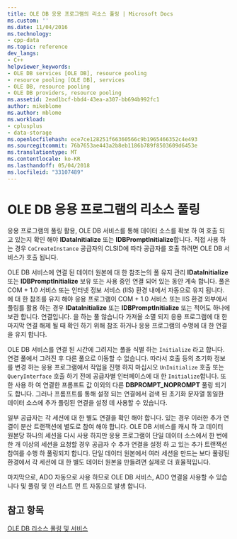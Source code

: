 ```yaml
---
title: OLE DB 응용 프로그램의 리소스 풀링 | Microsoft Docs
ms.custom: ''
ms.date: 11/04/2016
ms.technology:
- cpp-data
ms.topic: reference
dev_langs:
- C++
helpviewer_keywords:
- OLE DB services [OLE DB], resource pooling
- resource pooling [OLE DB], services
- OLE DB, resource pooling
- OLE DB providers, resource pooling
ms.assetid: 2ead1bcf-bbd4-43ea-a307-bb694b992fc1
author: mikeblome
ms.author: mblome
ms.workload:
- cplusplus
- data-storage
ms.openlocfilehash: ece7ce128251f66360566c9b1965466352c4e493
ms.sourcegitcommit: 76b7653ae443a2b8eb1186b789f8503609d6453e
ms.translationtype: MT
ms.contentlocale: ko-KR
ms.lasthandoff: 05/04/2018
ms.locfileid: "33107489"
---
```

# <a name="resource-pooling-in-your-ole-db-application"></a>OLE DB 응용 프로그램의 리소스 풀링
응용 프로그램의 풀링 활용, OLE DB 서비스를 통해 데이터 소스를 확보 하 여 호출 되 고 있는지 확인 해야 **IDataInitialize** 또는 **IDBPromptInitialize**합니다. 직접 사용 하는 경우 `CoCreateInstance` 공급자의 CLSID에 따라 공급자를 호출 하려면 OLE DB 서비스가 호출 됩니다.  
  
 OLE DB 서비스에 연결 된 데이터 원본에 대 한 참조는의 풀 유지 관리 **IDataInitialize** 또는 **IDBPromptInitialize** 보유 또는 사용 중인 연결 되어 있는 동안 계속 합니다. 풀은 COM + 1.0 서비스 또는 인터넷 정보 서비스 (IIS) 환경 내에서 자동으로 유지 됩니다. 에 대 한 참조를 유지 해야 응용 프로그램이 COM + 1.0 서비스 또는 IIS 환경 외부에서 풀링를 활용 하는 경우 **IDataInitialize** 또는 **IDBPromptInitialize** 또는 적어도 하나에 보관 합니다. 연결입니다. 을 하는 풀 않습니다 가져올 소멸 되지 응용 프로그램에 대 한 마지막 연결 해제 될 때 확인 하기 위해 참조 하거나 응용 프로그램의 수명에 대 한 연결을 유지 합니다.  
  
 OLE DB 서비스를 연결 된 시간에 그려지는 풀을 식별 하는 `Initialize` 라고 합니다. 연결 풀에서 그려진 후 다른 풀으로 이동할 수 없습니다. 따라서 호출 등의 초기화 정보를 변경 하는 응용 프로그램에서 작업을 진행 하지 마십시오 `UnInitialize` 호출 또는 `QueryInterface` 호출 하기 전에 공급자별 인터페이스에 대 한 `Initialize`합니다. 또한 사용 하 여 연결한 프롬프트 값 이외의 다른 **DBPROMPT_NOPROMPT** 풀링 되기도 합니다. 그러나 프롬프트를 통해 설정 되는 연결에서 검색 된 초기화 문자열 동일한 데이터 소스에 추가 풀링된 연결을 설정 데 사용할 수 있습니다.  
  
 일부 공급자는 각 세션에 대 한 별도 연결을 확인 해야 합니다. 있는 경우 이러한 추가 연결이 분산 트랜잭션에 별도로 참여 해야 합니다. OLE DB 서비스를 캐시 하 고 데이터 원본당 하나의 세션을 다시 사용 하지만 응용 프로그램이 단일 데이터 소스에서 한 번에 한 개 이상의 세션을 요청할 경우 공급자 수 추가 연결을 설정 하 고 있는 추가 트랜잭션 참여를 수행 하 풀링되지 합니다. 단일 데이터 원본에서 여러 세션을 만드는 보다 풀링된 환경에서 각 세션에 대 한 별도 데이터 원본을 만들려면 실제로 더 효율적입니다.  
  
 마지막으로, ADO 자동으로 사용 하므로 OLE DB 서비스, ADO 연결을 사용할 수 있습니다 및 풀링 및 인 리스트 먼 트 자동으로 발생 합니다.  
  
## <a name="see-also"></a>참고 항목  
 [OLE DB 리소스 풀링 및 서비스](../../data/oledb/ole-db-resource-pooling-and-services.md)